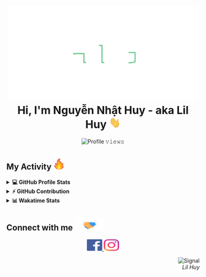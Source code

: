 <!-- Header -->
<h1 align="center">
  <img src="./images/logo.svg" width="500">
  <br>
  Hi, I'm Nguyễn Nhật Huy - aka Lil Huy <img src="./images/hi.gif" width="30px" height="30px">
</h1>

<!-- Counter -->
<p align="center">
  <img alt="Profile 𝚟𝚒𝚎𝚠𝚜" height="20px" src="https://hits.seeyoufarm.com/api/count/incr/badge.svg?url=https://github.com/oHTGo&count_bg=%23579E91&title_bg=%23555555&icon=&icon_color=%23E7E7E7&title=Views&edge_flat=false">
</p>

<!-- My Activity -->
<h2>My Activity <img src="./images/github-stats.gif" height="35px"></h2>
<details> 
  <summary><b>💻 GitHub Profile Stats</b></summary>
  <br>
  <p align="center">
    <img alt="Mosted used languages" src="https://github-readme-stats.vercel.app/api/top-langs/?username=oHTGo&layout=compact&theme=dark" height="192px"/>
    <br>
	  <img src="https://github-readme-stats.vercel.app/api?username=oHTGo&show_icons=true&icon_color=ffffff&theme=dark" alt="oHTGo's Github Stats" height="192px"/>
    <br>
    <b>Note:</b> Top languages is only a metric of the languages my public code consists of and doesn't reflect experience or skill level.
  </p>
</details>
<details>
  <summary><b>⚡ GitHub Contribution</b></summary>
  <br>
  <p><img alt="oHTGo's GitHub Contribution" src="https://github.com/oHTGo/oHTGo/blob/snake/snake.svg"/></p>
  <br>
</details>
<details> 
  <summary><b>📊 Wakatime Stats</b></summary>
  <br>
  
<!--START_SECTION:waka-->
**I'm a Night 🦉** 

```text
🌞 Morning    55 commits     ███░░░░░░░░░░░░░░░░░░░░░░   14.44% 
🌆 Daytime    130 commits    ████████░░░░░░░░░░░░░░░░░   34.12% 
🌃 Evening    161 commits    ██████████░░░░░░░░░░░░░░░   42.26% 
🌙 Night      35 commits     ██░░░░░░░░░░░░░░░░░░░░░░░   9.19%

```
📅 **I'm Most Productive on Tuesday** 

```text
Monday       62 commits     ████░░░░░░░░░░░░░░░░░░░░░   16.27% 
Tuesday      71 commits     ████░░░░░░░░░░░░░░░░░░░░░   18.64% 
Wednesday    54 commits     ███░░░░░░░░░░░░░░░░░░░░░░   14.17% 
Thursday     30 commits     ██░░░░░░░░░░░░░░░░░░░░░░░   7.87% 
Friday       38 commits     ██░░░░░░░░░░░░░░░░░░░░░░░   9.97% 
Saturday     55 commits     ███░░░░░░░░░░░░░░░░░░░░░░   14.44% 
Sunday       71 commits     ████░░░░░░░░░░░░░░░░░░░░░   18.64%

```


📊 **This Week I Spent My Time On** 

```text
⌚︎ Time Zone: Asia/Ho_Chi_Minh

💬 Programming Languages: 
JavaScript               3 hrs 22 mins       ████████░░░░░░░░░░░░░░░░░   32.28% 
HTML                     1 hr 47 mins        ████░░░░░░░░░░░░░░░░░░░░░   17.17% 
Markdown                 1 hr 41 mins        ████░░░░░░░░░░░░░░░░░░░░░   16.26% 
YAML                     1 hr 18 mins        ███░░░░░░░░░░░░░░░░░░░░░░   12.48% 
XML                      48 mins             ██░░░░░░░░░░░░░░░░░░░░░░░   7.72%

🔥 Editors: 
VS Code                  10 hrs 27 mins      █████████████████████████   100.0%

```


<!--END_SECTION:waka-->
</details>

<!-- Connection -->
<h2> Connect with me <img src="./images/handshake.gif" height="35px"></h2>
<p align="center">
  <a href="https://facebook.com/nguyennhathuy.orit" target="_blank">
    <code><img src="./images/facebook.svg" alt="nguyennhathuy.orit" height="30" width="40"/></code>
  </a>
  <a href="https://instagram.com/_n.huy.n_" target="_blank">
    <code><img src="./images/instagram.svg" alt="_n.huy.n_" height="30" width="40"/></code>
  </a>
</p>

<!-- Signal -->
<p align="right">
  <img alt="Signal" height="25px" src="https://media.giphy.com/media/hlRzt8TxCNVcEZBt9w/giphy.gif">
  <br>
  <em>Lil Huy</em>
</p>

